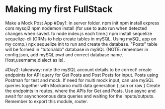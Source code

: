 # Making my first FullStack

Make a Mock Post App
#Day1: in server folder.
npm init
npm install express cors mysql2
npm nodemon install (for use to auto run when detected changes when saved.
to node index.js each time.)
npm install sequelize sequelize-cli (ORMs to help create tables in mySQL. Using mySQL app on my comp.)
npx sequelize init to run and create the database. "Posts" table will be formed in "tutorialdb" database in mySQL (NOTE: remember in config.json, add mySQL pwd and correct database name. Host,username,dialect as is).

#Day2: takeaway: note the mySQL account details to be correct!
create endpoints for API query for Get Posts and Post Posts for input. Posts using Postman for test and mock. If need for multi mock input, can use mySQL queries together with Mockaroo multi data generation ( json or raw )
Create the endpoints in routes, where the APIs for Get and Posts. Use async and await for asynchoronous data queries and waiting for the inputs/outputs.
Remember to export this module, router.
